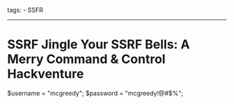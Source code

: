 tags:
    - SSFR

---

# SSRF Jingle Your SSRF Bells: A Merry Command & Control Hackventure

$username = "mcgreedy";
$password = "mcgreedy!@#$%";
